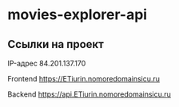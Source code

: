 # movies-explorer-api

## Ссылки на проект

IP-адрес 84.201.137.170

Frontend https://ETiurin.nomoredomainsicu.ru

Backend https://api.ETiurin.nomoredomainsicu.ru

